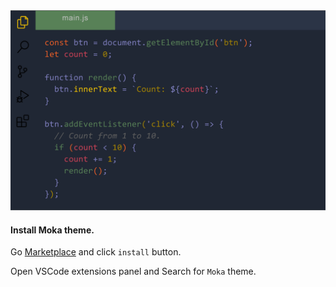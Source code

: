 <img width="830px" src="img/moka.png">

#### Install Moka theme.

Go [Marketplace](https://marketplace.visualstudio.com/items?itemName=Yojeero.moka) and click `install` button. 

Open VSCode extensions panel and Search for `Moka` theme.
